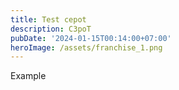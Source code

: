 ```yaml
---
title: Test cepot
description: C3poT
pubDate: '2024-01-15T00:14:00+07:00'
heroImage: /assets/franchise_1.png
---
```

Example
